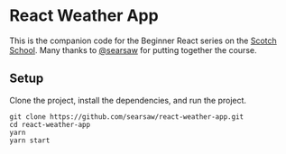 # React Weather App

This is the companion code for the Beginner React series on the [Scotch School](https://school.scotch.io/). Many thanks to [@searsaw](https://github.com/searsaw/react-weather-app) for putting together the course.

## Setup

Clone the project, install the dependencies, and run the project.

```
git clone https://github.com/searsaw/react-weather-app.git
cd react-weather-app
yarn
yarn start
```
